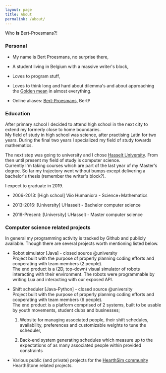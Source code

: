 ```yaml
---
layout: page
title: About
permalink: /about/
---
```


Who **is** Bert-Proesmans?!

### Personal

* My name is Bert Proesmans, no surprise there,

* A student living in Belgium with a massive writer's block,

* Loves to program stuff,

* Loves to think long and hard about dilemma's and about approaching the [Golden mean](https://en.wikipedia.org/wiki/Golden_mean_(philosophy)) in almost everything.

* Online aliases: [Bert-Proesmans](https://github.com/Bert-Proesmans), BertP

### Education

After primary school I decided to attend high school in the next city to extend my formerly close to home boundaries.  
My field of study in high school was science, after practising Latin for two years. During the final two years I specialized my field of study towards mathematics.

The next step was going to university and I chose [Hasselt University](https://www.uhasselt.be/en). From then until present my field of study is computer science.  
Currently I'm taking courses which are part of the last year of my Master's degree. So far my trajectory went without bumps except delivering a bachelor's thesis (remember the writer's block?).

I expect to graduate in 2019.

* 2006-2013: [High school] Viio Humaniora - Science+Mathematics

* 2013-2016: [University] UHasselt - Bachelor computer science

* 2016-Present: [University] UHasselt - Master computer science

### Computer science related projects

In general my programming activity is tracked by Github and publicly available. Though there are several projects worth mentioning listed below.

* Robot simulator [Java] - closed source @university  
    Project built with the purpose of properly planning coding efforts and cooperating with team members (2 people).  
    The end product is a (2D, top-down) visual simulator of robots interacting with their environment. The robots were
    programmable by writing Lua and interacting with our exposed API.

* Shift scheduler [Java-Python] - closed source @university  
    Project built with the purpose of properly planning coding efforts and cooperating with team members (6 people).  
    The end product is a platform comprised of 2 systems, built to be usable by youth movements, student clubs and businesses;
    
    1. Website for managing associated people, their shift schedules, availability, preferences and customizable weights to tune
    the scheduler,
    
    2. Back-end system generating schedules which measure up to the expectations of as many associated people within provided 
    constraints
     
 * Various public (and private) projects for the [HearthSim community](https://hearthsim.info/)  
     HearthStone related projects.  

